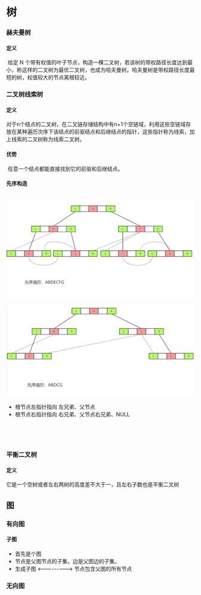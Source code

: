 # 树

### 赫夫曼树

#### 定义

​	给定 N 个带有权值的叶子节点，构造一棵二叉树，若该树的带权路径长度达到最小，称这样的二叉树为最优二叉树，也成为哈夫曼树。哈夫曼树是带权路径长度最短的树，权值较大的节点离根较近。	

### 二叉树线索树

#### 定义

​	对于n个结点的二叉树，在二叉链存储结构中有n+1个空链域，利用这些空链域存放在某种遍历次序下该结点的前驱结点和后继结点的指针，这些指针称为线索，加上线索的二叉树称为线索二叉树。

#### 优势

​	任意一个结点都能直接找到它的前驱和后继结点。

#### 先序构造

​	![](images/先序二叉线索树.png)

![](images/先序二叉线索树01.png)

- 根节点左指针指向 左兄弟、父节点
- 根节点右指针指向 右兄弟、父节点右兄弟、NULL

​	

​				





### 平衡二叉树

#### 定义

​	它是一个空树或者左右两树的高度差不大于一，且左右子数也是平衡二叉树

## 图

### 有向图

#### 子图

- 首先是个图
- 节点是父图节点的子集，边是父图边的子集。
- 生成子图     <--------->  节点包含父图的所有节点 

#### 			

### 无向图